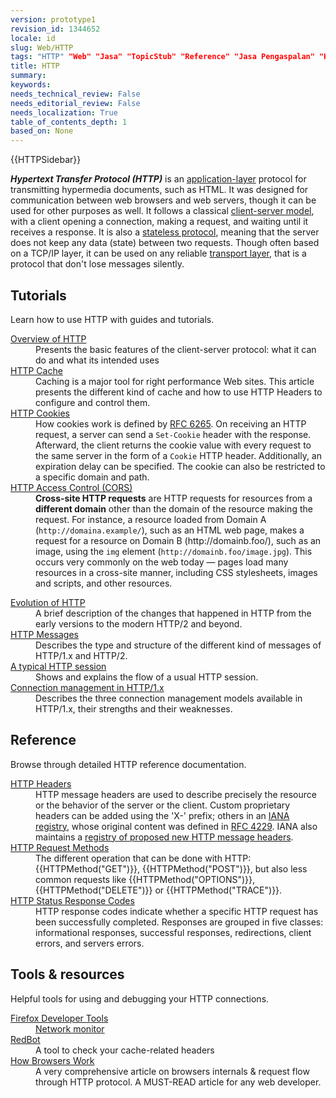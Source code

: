 ```yaml
---
version: prototype1
revision_id: 1344652
locale: id
slug: Web/HTTP
tags: "HTTP" "Web" "Jasa" "TopicStub" "Reference" "Jasa Pengaspalan" "Kontraktor jalan" "NeedsTranslation" "Pengecoran jalan" "Pengaspalan jalan"
title: HTTP
summary: 
keywords: 
needs_technical_review: False
needs_editorial_review: False
needs_localization: True
table_of_contents_depth: 1
based_on: None
---
```

<div>{{HTTPSidebar}}</div>

<p class="summary"><strong><dfn>Hypertext Transfer Protocol (HTTP)</dfn></strong> is an <a class="external" href="http://en.wikipedia.org/wiki/Application_Layer">application-layer</a> protocol for transmitting hypermedia documents, such as HTML. It was designed for communication between web browsers and web servers, though it can be used for other purposes as well. It follows a classical <a class="external" href="https://en.wikipedia.org/wiki/Client%E2%80%93server_model">client-server model</a>, with a client opening a connection, making a request, and waiting until it receives a response. It is also a <a class="external" href="http://en.wikipedia.org/wiki/Stateless_protocol">stateless protocol</a>, meaning that the server does not keep any data (state) between two requests. Though often based on a TCP/IP layer, it can be used on any reliable <a class="external" href="http://en.wikipedia.org/wiki/Transport_Layer">transport layer</a>, that is a protocol that don't lose messages silently.</p>

<div class="column-container">
<div class="column-half">
<h2 id="Tutorials">Tutorials</h2>

<p>Learn how to use HTTP with guides and tutorials.</p>

<dl>
 <dt><a href="/en-US/docs/Web/HTTP/Overview">Overview of HTTP</a></dt>
 <dd>Presents the basic features of the client-server protocol: what it can do and what its intended uses</dd>
 <dt><a href="/en-US/docs/Web/HTTP/Caching">HTTP Cache</a></dt>
 <dd>Caching is a major tool for right performance Web sites. This article presents the different kind of cache and how to use HTTP Headers to configure and control them.</dd>
 <dt><a href="/en-US/docs/Web/HTTP/Cookies">HTTP Cookies</a></dt>
 <dd>How cookies work is defined by <a class="external" href="http://tools.ietf.org/html/rfc6265">RFC 6265</a>. On&nbsp;receiving an HTTP request, a server can send a <code>Set-Cookie</code> header with the response. Afterward, the client returns the cookie value&nbsp;with every request&nbsp;to the same server in the form of a <code>Cookie</code> HTTP header. Additionally, an expiration delay can be specified. The cookie can also be restricted to a specific domain and path.</dd>
 <dt><a href="/en-US/docs/Web/HTTP/Access_control_CORS">HTTP Access Control (CORS)</a></dt>
 <dd><strong>Cross-site HTTP requests</strong> are HTTP requests for resources from a <strong>different domain</strong>&nbsp;other than the domain of the resource making the request. For instance, a resource loaded from Domain A (<code>http://domaina.example/</code>), such as an HTML web page, makes a request for a resource on Domain B (http://domainb.foo/), such as an image, using the <code>img</code> element (<code>http://domainb.foo/image.jpg</code>). This occurs very commonly on the web today — pages load many resources in a cross-site manner, including CSS stylesheets, images and scripts, and other resources.</dd>
</dl>

<dl>
 <dt><a href="/en-US/docs/Web/HTTP/Basics_of_HTTP/Evolution_of_HTTP">Evolution of HTTP</a></dt>
 <dd>A brief description of the changes that happened in HTTP from the early versions to the modern HTTP/2 and beyond.</dd>
 <dt><a href="/en-US/docs/Web/HTTP/Messages">HTTP Messages</a></dt>
 <dd>Describes the type and structure of the different kind of messages of HTTP/1.x and HTTP/2.</dd>
 <dt><a href="/en-US/docs/Web/HTTP/Session">A typical HTTP session</a></dt>
 <dd>Shows and explains the flow of a usual HTTP session.</dd>
 <dt><a href="/en-US/docs/Web/HTTP/Connection_management_in_HTTP_1.x">Connection management in HTTP/1.x</a></dt>
 <dd>Describes the three connection management models available in HTTP/1.x, their strengths and their weaknesses.</dd>
</dl>
</div>

<div class="column-half">
<h2 id="Reference">Reference</h2>

<p>Browse through detailed HTTP reference documentation.</p>

<dl>
 <dt><a href="/en-US/docs/Web/HTTP/Headers">HTTP Headers</a></dt>
 <dd>HTTP message headers are used to describe precisely the resource or the behavior of the server or the client. Custom proprietary headers can be added using the 'X-' prefix; others in an <a class="external" href="http://www.iana.org/assignments/message-headers/perm-headers.html">IANA registry</a>, whose original content was defined in <a class="external" href="http://tools.ietf.org/html/rfc4229">RFC 4229</a>. IANA also maintains a <a class="external" href="http://www.iana.org/assignments/message-headers/prov-headers.html">registry of proposed new HTTP message headers</a>.</dd>
 <dt><a href="/en-US/docs/Web/HTTP/Methods">HTTP Request Methods</a></dt>
 <dd>The different operation that can be done with HTTP: {{HTTPMethod("GET")}}, {{HTTPMethod("POST")}}, but also less common requests like {{HTTPMethod("OPTIONS")}}, {{HTTPMethod("DELETE")}} or {{HTTPMethod("TRACE")}}.</dd>
 <dt><a href="/en-US/docs/Web/HTTP/Response_codes">HTTP Status Response Codes</a></dt>
 <dd>HTTP response codes indicate whether a specific HTTP request has been successfully completed. Responses are grouped in five classes: informational responses, successful responses, redirections, client errors, and servers errors.</dd>
</dl>

<h2 id="Tools_resources">Tools &amp; resources</h2>

<p>Helpful tools for using and debugging your HTTP connections.</p>

<dl>
 <dt><a href="/en-US/docs/Tools">Firefox Developer Tools</a></dt>
 <dd><a href="/en-US/docs/Tools/Network_Monitor">Network monitor</a></dd>
 <dt><a href="https://redbot.org/">RedBot</a></dt>
 <dd>A tool to check your cache-related headers</dd>
 <dt><a href="http://www.html5rocks.com/en/tutorials/internals/howbrowserswork/">How Browsers Work</a></dt>
 <dd>A very comprehensive article on browsers internals &amp; request flow through HTTP protocol. A MUST-READ article for any web developer.</dd>
</dl>
</div>
</div>

